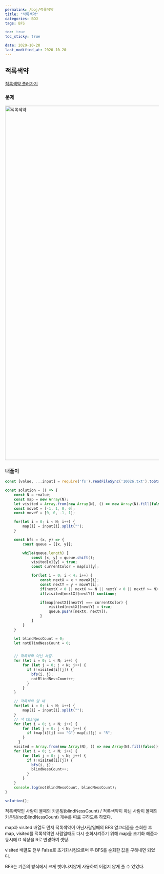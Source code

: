 ```yaml
---
permalink: /boj/적록색약
title: "적록색약"
categories: BOJ
tags: BFS

toc: true
toc_sticky: true

date: 2020-10-20
last_modified_at: 2020-10-20
---
```


## 적록색약

[적록색약 풀러가기](https://www.acmicpc.net/problem/10026)

### 문제

<img width="1161" alt="적록색약" src="https://user-images.githubusercontent.com/45479309/197001059-46b964f2-0591-4755-b1b6-0afff9eeb1b8.png">


### 내풀이

```javascript
const [value, ...input] = require('fs').readFileSync('10026.txt').toString().trim().split("\n");

const solution = () => {
    const N = +value;
    const map = new Array(N);
    let visited = Array.from(new Array(N), () => new Array(N).fill(false));
    const moveX = [-1, 1, 0, 0];
    const moveY = [0, 0, -1, 1];

    for(let i = 0; i < N; i++) {
        map[i] = input[i].split("");
    }

    const bfs = (x, y) => {
        const queue = [[x, y]];

        while(queue.length) {
            const [x, y] = queue.shift();
            visited[x][y] = true;
            const currentColor = map[x][y];

            for(let i = 0; i < 4; i++) {
                const nextX = x + moveX[i];
                const nextY = y + moveY[i];
                if(nextX < 0 || nextX >= N || nextY < 0 || nextY >= N) continue;
                if(visited[nextX][nextY]) continue;

                if(map[nextX][nextY] === currentColor) {
                    visited[nextX][nextY] = true;
                    queue.push([nextX, nextY]);
                }
            }
        }
    }

    let blindNessCount = 0;
    let notBlindNessCount = 0;


    // 적록색약 아닌 사람.
    for (let i = 0; i < N; i++) {
        for (let j = 0; j < N; j++) {
          if (!visited[i][j]) {
            bfs(i, j);
            notBlindNessCount++;
          }
        }
    }

    // 적록색약 일 때
    for(let i = 0; i < N; i++) {
        map[i] = input[i].split("");
    }
    // 색 Change
    for (let i = 0; i < N; i++) {
        for (let j = 0; j < N; j++) {
          if (map[i][j] === "G") map[i][j] = "R";
        }
      }
    visited = Array.from(new Array(N), () => new Array(N).fill(false));
    for (let i = 0; i < N; i++) {
        for (let j = 0; j < N; j++) {
          if (!visited[i][j]) {
            bfs(i, j);
            blindNessCount++;
          }
        }
    }
    console.log(notBlindNessCount, blindNessCount);
}

solution();
```

적록색약인 사람이 볼때의 카운팅(blindNessCount) / 적록색약이 아닌 사람이 볼때의 카운팅(notBlindNessCount) 개수를 따로 구하도록 하였다.  

map과 visited 배열도 먼저 적록색약이 아닌사람일때의 BFS 알고리즘을 순회한 후 map, visited를 적록색약인 사람일때도 다시 순회시켜주기 위해 map을 초기화 해줌과 동시에 G 색상을 R로 변경하여 셋팅.  

visited 배열도 전부 False로 초기화시킴으로써 두 BFS를 순회한 값을 구해내면 되었다.  

BFS는 기존의 방식에서 크게 벗어나지않게 사용하여 어렵지 않게 풀 수 있었다.